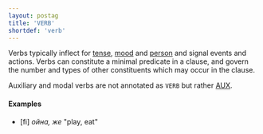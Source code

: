 ```yaml
---
layout: postag
title: 'VERB'
shortdef: 'verb'
---
```


Verbs typically inflect for [tense](Tense), [mood](Mood) and
[person](Person) and signal events and actions. Verbs can constitute a
minimal predicate in a clause, and govern the number and types of
other constituents which may occur in the clause.

Auxiliary and modal verbs are not annotated as `VERB` but rather
[AUX]().

#### Examples

* [fi] _ойна, же_ "play, eat"

<!-- Interlanguage links updated Po 11. listopadu 2024, 20:09:28 CET -->
